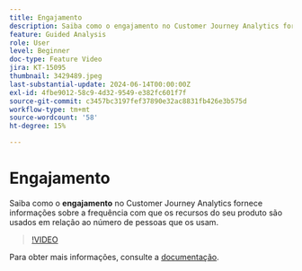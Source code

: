 ```yaml
---
title: Engajamento
description: Saiba como o engajamento no Customer Journey Analytics fornece insights sobre a frequência com que os recursos do seu produto são usados em relação ao número de pessoas que os usam.
feature: Guided Analysis
role: User
level: Beginner
doc-type: Feature Video
jira: KT-15095
thumbnail: 3429489.jpeg
last-substantial-update: 2024-06-14T00:00:00Z
exl-id: 4fbe9012-58c9-4d32-9549-e382fc601f7f
source-git-commit: c3457bc3197fef37890e32ac8831fb426e3b575d
workflow-type: tm+mt
source-wordcount: '58'
ht-degree: 15%

---
```


# Engajamento

Saiba como o **engajamento** no Customer Journey Analytics fornece informações sobre a frequência com que os recursos do seu produto são usados em relação ao número de pessoas que os usam.

>[!VIDEO](https://video.tv.adobe.com/v/3429489/&learn=on)

Para obter mais informações, consulte a [documentação](https://experienceleague.adobe.com/pt-br/docs/analytics-platform/using/guided-analysis/feature-matrix/engagement).
